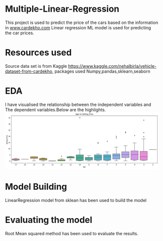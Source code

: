 # Multiple-Linear-Regression

This project is used to predict the price of the cars based on the information in www.cardekho.com
Linear regression ML model is used for predicting the car prices.

# Resources used
Source data set is from Kaggle https://www.kaggle.com/nehalbirla/vehicle-dataset-from-cardekho, 
packages used Numpy,pandas,sklearn,seaborn

# EDA

I have visualised the relationship between the independent variables and The dependent variables.Below are the highlights.
![Test Image 3](/AVsSP.png)

# Model Building
 LinearRegression model from sklean has been used to build the model

# Evaluating the model
Root Mean squared method has been used to evaluate the results.
